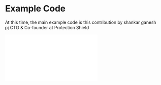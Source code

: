 # Example Code

At this time, the main example code is this contribution by shankar ganesh pj CTO & Co-founder at Protection Shield

![Analyse](Analyse/README.md)


